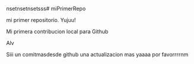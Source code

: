 nsetnsetnsetsss# miPrimerRepo

mi primer repositorio. Yujuu!

Mi primera contribucion local para Github  

Alv 

Siii
un comitmasdesde github
una actualizacion mas 
yaaaa por favorrrrnm